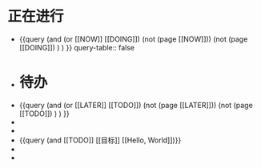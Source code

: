 # 正在进行
- {{query (and (or [[NOW]] [[DOING]]) (not (page [[NOW]])) (not (page [[DOING]]) ) ) }}
  query-table:: false
- # 待办
- {{query (and (or [[LATER]] [[TODO]]) (not (page [[LATER]])) (not (page [[TODO]]) ) ) }}
-
-
- {{query (and [[TODO]] [[目标]] [[Hello, World]])}}
-
-